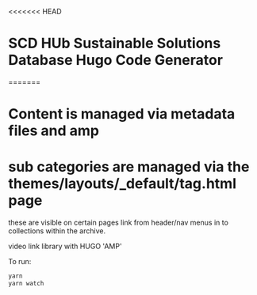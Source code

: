 <<<<<<< HEAD
# SCD HUb Sustainable Solutions Database Hugo Code Generator
=======
# Content is managed via metadata files and amp

# sub categories are managed via the themes/layouts/_default/tag.html page
these are visible on certain pages link from header/nav menus in to collections within the archive.



video link library with HUGO 'AMP'


To run:

```sh
yarn
yarn watch
```
